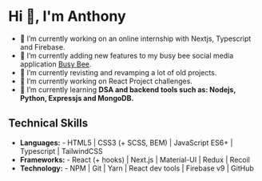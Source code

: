 # Hi 👋, I'm Anthony

- 🔭 I’m currently working on an online internship with Nextjs, Typescript and Firebase.
- 🔭 I’m currently adding new features to my busy bee social media application [Busy Bee](https://github.com/Cakinn1/Busy-Bee).
- 🔭 I’m currently revisting and revamping a lot of old projects.
- 🚀 I’m currently working on React Project challenges.  
- 🌱 I’m currently learning **DSA and backend tools such as: Nodejs, Python, Expressjs and MongoDB.**

## Technical Skills
- **Languages:** - HTML5 | CSS3 (+ SCSS, BEM) | JavaScript ES6+ | Typescript | TailwindCSS  
- **Frameworks:** - React (+ hooks) | Next.js | Material-UI | Redux | Recoil 
- **Technology:** - NPM | Git | Yarn | React dev tools | Firebase v9 | GitHub 
